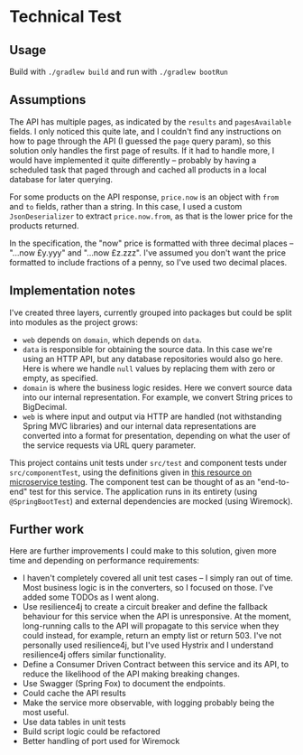 # Technical Test

## Usage

Build with `./gradlew build` and run with `./gradlew bootRun`

## Assumptions
The API has multiple pages, as indicated by the `results` and `pagesAvailable` fields. I only noticed this quite late, and I couldn't find any instructions on how to page through the API (I guessed    the `page` query param), so this solution only handles the first page of results. If it had to handle more, I would have implemented it quite differently – probably by having a scheduled task that paged through and cached all products in a local database for later querying.  

For some products on the API response, `price.now` is an object with `from` and `to` fields, rather than a string. In this case, I used a custom `JsonDeserializer` to extract `price.now.from`, as that is the lower price for the products returned.

In the specification, the "now" price is formatted with three decimal places – "...now £y.yyy" and "...now £z.zzz". I've assumed you don't want the price formatted to include fractions of a penny, so I've used two decimal places.

## Implementation notes
I've created three layers, currently grouped into packages but could be split into modules as the project grows:
* `web` depends on `domain`, which depends on `data`. 
* `data` is responsible for obtaining the source data. In this case we're using an HTTP API, but any database repositories would also go here. Here is where we handle `null` values by replacing them with zero or empty, as specified.
* `domain` is where the business logic resides. Here we convert source data into our internal representation. For example, we convert String prices to BigDecimal.
* `web` is where input and output via HTTP are handled (not withstanding Spring MVC libraries) and our internal data representations are converted into a format for presentation, depending on what the user of the service requests via URL query parameter.

This project contains unit tests under `src/test` and component tests under `src/componentTest`, using the definitions given in [this resource on microservice testing](https://martinfowler.com/articles/microservice-testing/#conclusion-summary). The component test can be thought of as an "end-to-end" test for this service. The application runs in its entirety (using `@SpringBootTest`) and external dependencies are mocked (using Wiremock).
  
## Further work
Here are further improvements I could make to this solution, given more time and depending on performance requirements:

* I haven't completely covered all unit test cases – I simply ran out of time. Most business logic is in the converters, so I focused on those. I've added some TODOs as I went along.
* Use resilience4j to create a circuit breaker and define the fallback behaviour for this service when the API is unresponsive. At the moment, long-running calls to the API will propagate to this service when they could instead, for example, return an empty list or return 503. I've not personally used resilience4j, but I've used Hystrix and I understand resilience4j offers similar functionality. 
* Define a Consumer Driven Contract between this service and its API, to reduce the likelihood of the API making breaking changes.
* Use Swagger (Spring Fox) to document the endpoints.
* Could cache the API results
* Make the service more observable, with logging probably being the most useful.
* Use data tables in unit tests
* Build script logic could be refactored
* Better handling of port used for Wiremock
